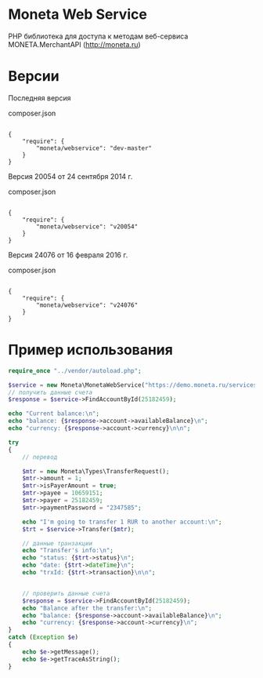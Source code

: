 Moneta Web Service
======

PHP библиотека для доступа к методам веб-сервиса MONETA.MerchantAPI (http://moneta.ru)

Версии
====

Последняя версия 

composer.json
```

{
	"require": {
		"moneta/webservice": "dev-master"
	}
}

```


Версия 20054 от 24 сентября 2014 г.

composer.json
```

{
	"require": {
		"moneta/webservice": "v20054"
	}
}

```

Версия 24076 от 16 февраля 2016 г.

composer.json
```

{
	"require": {
		"moneta/webservice": "v24076"
	}
}

```

Пример использования
====

```php
require_once "../vendor/autoload.php";

$service = new Moneta\MonetaWebService("https://demo.moneta.ru/services.wsdl", "username", "password");
// получить данные счета
$response = $service->FindAccountById(25182459);

echo "Current balance:\n";
echo "balance: {$response->account->availableBalance}\n";
echo "currency: {$response->account->currency}\n\n";

try
{
	// перевод

	$mtr = new Moneta\Types\TransferRequest();
	$mtr->amount = 1;
	$mtr->isPayerAmount = true;
	$mtr->payee = 10659151;
	$mtr->payer = 25182459;
	$mtr->paymentPassword = "2347585";

	echo "I'm going to transfer 1 RUR to another account:\n";
	$trt = $service->Transfer($mtr);

	// данные транзакции
	echo "Transfer's info:\n";
	echo "status: {$trt->status}\n";
	echo "date: {$trt->dateTime}\n";
	echo "trxId: {$trt->transaction}\n\n";


	// проверить данные счета
	$response = $service->FindAccountById(25182459);
	echo "Balance after the transfer:\n";
	echo "balance: {$response->account->availableBalance}\n";
	echo "currency: {$response->account->currency}\n";
}
catch (Exception $e)
{
	echo $e->getMessage();
	echo $e->getTraceAsString();
}
```
